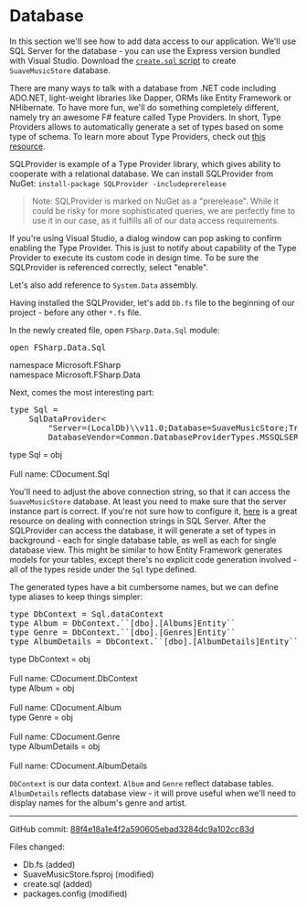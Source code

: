 # Database

In this section we'll see how to add data access to our application.
We'll use SQL Server for the database - you can use the Express version bundled with Visual Studio.
Download the [`create.sql` script](https://raw.githubusercontent.com/theimowski/SuaveMusicStore/master/create.sql) to create `SuaveMusicStore` database.

There are many ways to talk with a database from .NET code including ADO.NET, light-weight libraries like Dapper, ORMs like Entity Framework or NHibernate.
To have more fun, we'll do something completely different, namely try an awesome F# feature called Type Providers.
In short, Type Providers allows to automatically generate a set of types based on some type of schema.
To learn more about Type Providers, check out [this resource](https://msdn.microsoft.com/en-us/library/hh156509.aspx).

SQLProvider is example of a Type Provider library, which gives ability to cooperate with a relational database.
We can install SQLProvider from NuGet:
```install-package SQLProvider -includeprerelease```

> Note: SQLProvider is marked on NuGet as a "prerelease". While it could be risky for more sophisticated queries, we are perfectly fine to use it in our case, as it fulfills all of our data access requirements.

If you're using Visual Studio, a dialog window can pop asking to confirm enabling the Type Provider.
This is just to notify about capability of the Type Provider to execute its custom code in design time.
To be sure the SQLProvider is referenced correctly, select "enable".

Let's also add reference to `System.Data` assembly.

Having installed the SQLProvider, let's add `Db.fs` file to the beginning of our project - before any other `*.fs` file.

In the newly created file, open `FSharp.Data.Sql` module:

<pre class="fssnip highlighted"><div lang="fsharp"><span class="k">open</span> <span onmouseout="hideTip(event, 'Db.fs:1-3_fs1', 1)" onmouseover="showTip(event, 'Db.fs:1-3_fs1', 1)" class="i">FSharp</span><span class="o">.</span><span onmouseout="hideTip(event, 'Db.fs:1-3_fs2', 2)" onmouseover="showTip(event, 'Db.fs:1-3_fs2', 2)" class="i">Data</span><span class="o">.</span><span class="i">Sql</span>&#10;</div></pre>&#10;<div class="tip" id="Db.fs:1-3_fs1">namespace Microsoft.FSharp</div>&#10;<div class="tip" id="Db.fs:1-3_fs2">namespace Microsoft.FSharp.Data</div>&#10;&#10;

Next, comes the most interesting part:

<pre class="fssnip highlighted"><div lang="fsharp"><span class="k">type</span> <span onmouseout="hideTip(event, 'Db.fs:5-8_fs1', 1)" onmouseover="showTip(event, 'Db.fs:5-8_fs1', 1)" class="t">Sql</span> <span class="o">=</span> &#10;    <span class="i">SqlDataProvider</span><span class="o">&lt;</span> &#10;        <span class="s">&quot;Server=(LocalDb)</span><span class="e">\\</span><span class="s">v11.0;Database=SuaveMusicStore;Trusted_Connection=True;MultipleActiveResultSets=true&quot;</span>, &#10;        <span class="i">DatabaseVendor</span><span class="o">=</span><span class="i">Common</span><span class="o">.</span><span class="i">DatabaseProviderTypes</span><span class="o">.</span><span class="i">MSSQLSERVER</span> <span class="o">&gt;</span>&#10;</div></pre>&#10;<div class="tip" id="Db.fs:5-8_fs1">type Sql = obj<br /><br />Full name: CDocument.Sql</div>&#10;&#10;

You'll need to adjust the above connection string, so that it can access the `SuaveMusicStore` database. At least you need to make sure that the server instance part is correct. If you're not sure how to configure it, [here](https://www.connectionstrings.com/sql-server/) is a great resource on dealing with connection strings in SQL Server.
After the SQLProvider can access the database, it will generate a set of types in background - each for single database table, as well as each for single database view.
This might be similar to how Entity Framework generates models for your tables, except there's no explicit code generation involved - all of the types reside under the `Sql` type defined.

The generated types have a bit cumbersome names, but we can define type aliases to keep things simpler:

<pre class="fssnip highlighted"><div lang="fsharp"><span class="k">type</span> <span onmouseout="hideTip(event, 'Db.fs:10-13_fs1', 1)" onmouseover="showTip(event, 'Db.fs:10-13_fs1', 1)" class="t">DbContext</span> <span class="o">=</span> <span class="i">Sql</span><span class="o">.</span><span class="i">dataContext</span>&#10;<span class="k">type</span> <span onmouseout="hideTip(event, 'Db.fs:10-13_fs2', 2)" onmouseover="showTip(event, 'Db.fs:10-13_fs2', 2)" class="t">Album</span> <span class="o">=</span> <span onmouseout="hideTip(event, 'Db.fs:10-13_fs1', 3)" onmouseover="showTip(event, 'Db.fs:10-13_fs1', 3)" class="i">DbContext</span><span class="o">.</span><span class="i">``[dbo].[Albums]Entity``</span>&#10;<span class="k">type</span> <span onmouseout="hideTip(event, 'Db.fs:10-13_fs3', 4)" onmouseover="showTip(event, 'Db.fs:10-13_fs3', 4)" class="t">Genre</span> <span class="o">=</span> <span onmouseout="hideTip(event, 'Db.fs:10-13_fs1', 5)" onmouseover="showTip(event, 'Db.fs:10-13_fs1', 5)" class="i">DbContext</span><span class="o">.</span><span class="i">``[dbo].[Genres]Entity``</span>&#10;<span class="k">type</span> <span onmouseout="hideTip(event, 'Db.fs:10-13_fs4', 6)" onmouseover="showTip(event, 'Db.fs:10-13_fs4', 6)" class="t">AlbumDetails</span> <span class="o">=</span> <span onmouseout="hideTip(event, 'Db.fs:10-13_fs1', 7)" onmouseover="showTip(event, 'Db.fs:10-13_fs1', 7)" class="i">DbContext</span><span class="o">.</span><span class="i">``[dbo].[AlbumDetails]Entity``</span>&#10;</div></pre>&#10;<div class="tip" id="Db.fs:10-13_fs1">type DbContext = obj<br /><br />Full name: CDocument.DbContext</div>&#10;<div class="tip" id="Db.fs:10-13_fs2">type Album = obj<br /><br />Full name: CDocument.Album</div>&#10;<div class="tip" id="Db.fs:10-13_fs3">type Genre = obj<br /><br />Full name: CDocument.Genre</div>&#10;<div class="tip" id="Db.fs:10-13_fs4">type AlbumDetails = obj<br /><br />Full name: CDocument.AlbumDetails</div>&#10;&#10;

`DbContext` is our data context.
`Album` and `Genre` reflect database tables.
`AlbumDetails` reflects database view - it will prove useful when we'll need to display names for the album's genre and artist.


---

GitHub commit: [88f4e18a1e4f2a590605ebad3284dc9a102cc83d](https://github.com/theimowski/SuaveMusicStoreTutorial/commit/88f4e18a1e4f2a590605ebad3284dc9a102cc83d)

Files changed:

* Db.fs (added)
* SuaveMusicStore.fsproj (modified)
* create.sql (added)
* packages.config (modified)
